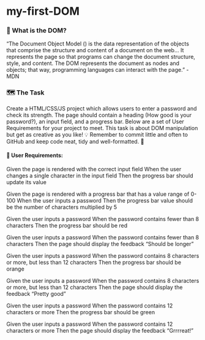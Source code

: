 # my-first-DOM

### 🤔 What is the DOM?

“The Document Object Model () is the data representation of the objects that comprise the structure and content of a document on the web… It represents the page so that programs can change the document structure, style, and content. The DOM represents the document as nodes and objects; that way, programming languages can interact with the page.” - MDN

### 🗺 The Task

Create a HTML/CSS/JS project which allows users to enter a password and check its strength. The page should contain a heading (How good is your password?), an input field, and a progress bar.
Below are a set of User Requirements for your project to meet.
This task is about DOM manipulation but get as creative as you like!
💡 Remember to commit little and often to GitHub and keep code neat, tidy and well-formatted. 🙌

#### 📝 User Requirements:

Given the page is rendered with the correct input field
When the user changes a single character in the input field
Then the progress bar should update its value

Given the page is rendered with a progress bar that has a value range of 0-100
When the user inputs a password
Then the progress bar value should be the number of characters multiplied by 5

Given the user inputs a password
When the password contains fewer than 8 characters
Then the progress bar should be red

Given the user inputs a password
When the password contains fewer than 8 characters
Then the page should display the feedback “Should be longer”

Given the user inputs a password
When the password contains 8 characters or more, but less than 12 characters
Then the progress bar should be orange

Given the user inputs a password
When the password contains 8 characters or more, but less than 12 characters
Then the page should display the feedback “Pretty good”

Given the user inputs a password
When the password contains 12 characters or more
Then the progress bar should be green

Given the user inputs a password
When the password contains 12 characters or more
Then the page should display the feedback “Grrrreat!”
